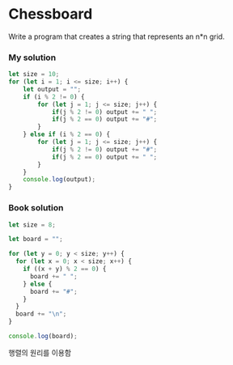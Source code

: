 # Chessboard
Write a program that creates a string that represents an n*n grid.

### My solution 
```js
let size = 10;
for (let i = 1; i <= size; i++) {
    let output = "";
    if (i % 2 != 0) {
        for (let j = 1; j <= size; j++) {
            if(j % 2 != 0) output += " ";
            if(j % 2 == 0) output += "#";
        }
    } else if (i % 2 == 0) {
        for (let j = 1; j <= size; j++) {
            if(j % 2 != 0) output += "#";
            if(j % 2 == 0) output += " ";
        }
    }
    console.log(output);
}
```

### Book solution

```js
let size = 8;

let board = "";

for (let y = 0; y < size; y++) {
  for (let x = 0; x < size; x++) {
    if ((x + y) % 2 == 0) {
      board += " ";
    } else {
      board += "#";
    }
  }
  board += "\n";
}

console.log(board);
```

행렬의 원리를 이용함
